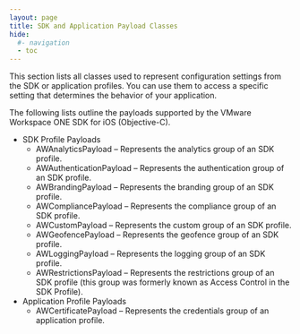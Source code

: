```yaml
---
layout: page
title: SDK and Application Payload Classes
hide:
  #- navigation
  - toc
---
```


This section lists all classes used to represent configuration settings from the SDK or application profiles. You can use them to access a specific setting that determines the behavior of your application.

The following lists outline the payloads supported by the VMware Workspace ONE SDK for iOS (Objective-C).
* SDK Profile Payloads
    * AWAnalyticsPayload – Represents the analytics group of an SDK profile.
    * AWAuthenticationPayload – Represents the authentication group of an SDK profile.
    * AWBrandingPayload – Represents the branding group of an SDK profile.
    * AWCompliancePayload – Represents the compliance group of an SDK profile.
    * AWCustomPayload – Represents the custom group of an SDK profile.
    * AWGeofencePayload – Represents the geofence group of an SDK profile.
    * AWLoggingPayload – Represents the logging group of an SDK profile.
    * AWRestrictionsPayload – Represents the restrictions group of an SDK profile (this group was formerly known as Access Control in the SDK Profile).
* Application Profile Payloads
    * AWCertificatePayload – Represents the credentials group of an application profile.
